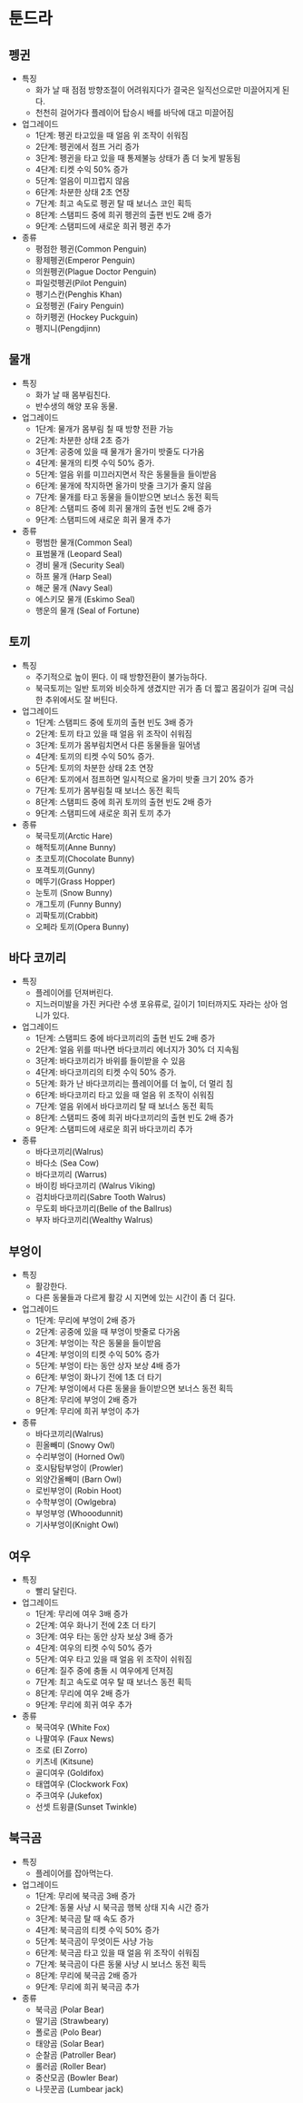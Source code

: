 # 툰드라
  ## 펭귄
  * 특징
    + 화가 날 때 점점 방향조절이 어려워지다가 결국은 일직선으로만 미끌어지게 된다.
    + 천천히 걸어가다 플레이어 탑승시 배를 바닥에 대고 미끌어짐
  * 업그레이드
    + 1단계: 펭귄 타고있을 때 얼음 위 조작이 쉬워짐
    + 2단계: 펭귄에서 점프 거리 증가
    + 3단계: 펭귄을 타고 있을 때 통제불능 상태가 좀 더 늦게 발동됨
    + 4단계: 티켓 수익 50% 증가
    + 5단계: 얼음이 미끄럽지 않음
    + 6단계: 차분한 상태 2초 연장
    + 7단계: 최고 속도로 펭귄 탈 때 보너스 코인 획득
    + 8단계: 스탬피드 중에 희귀 펭귄의 출편 빈도 2배 증가
    + 9단계: 스탬피드에 새로운 희귀 펭귄 추가
  * 종류
    + 평점한 펭귄(Common Penguin)
    + 황제펭귄(Emperor Penguin)
    + 의원펭귄(Plague Doctor Penguin)
    + 파일럿펭귄(Pilot Penguin)
    + 펭기스칸(Penghis Khan)
    + 요정펭귄 (Fairy Penguin)
    + 하키펭귄 (Hockey Puckguin)
    + 펭지니(Pengdjinn)


  ## 물개
  * 특징
    + 화가 날 때 몸부림친다.
    + 반수생의 해양 포유 동물.
  * 업그레이드
    + 1단계: 물개가 몸부림 칠 때 방향 전환 가능
    + 2단계: 차분한 상태 2초 증가
    + 3단계: 공중에 있을 때 물개가 올가미 밧줄도 다가옴
    + 4단계: 물개의 티켓 수익 50% 증가.
    + 5단계: 얼음 위를 미끄러지면서 작은 동물들을 들이받음
    + 6단계: 물개에 착지하면 올가미 밧줄 크기가 줄지 않음
    + 7단계: 물개를 타고 동물을 들이받으면 보너스 동전 획득
    + 8단계: 스탬피드 중에 희귀 물개의 출현 빈도 2배 증가
    + 9단계: 스탬피드에 새로운 희귀 물개 추가
  * 종류
    + 평범한 물개(Common Seal)
    + 표범물개 (Leopard Seal)
    + 경비 물개 (Security Seal)
    + 하프 물개 (Harp Seal)
    + 해군 물개 (Navy Seal)
    + 에스키모 물개 (Eskimo Seal)
    + 행운의 물개 (Seal of Fortune)


  ## 토끼
  * 특징
    + 주기적으로 높이 뛴다. 이 때 방향전환이 불가능하다.
    + 북극토끼는 일반 토끼와 비슷하게 생겼지만 귀가 좀 더 짧고 몸길이가 길며 극심한 추위에서도 잘 버틴다.
  * 업그레이드
    + 1단계: 스탬피드 중에 토끼의 출현 빈도 3배 증가
    + 2단계: 토끼 타고 있을 때 얼음 위 조작이 쉬워짐
    + 3단계: 토끼가 몸부림치면서 다른 동물들을 밀어냄
    + 4단계: 토끼의 티켓 수익 50% 증가.
    + 5단계: 토끼의 차분한 상태 2초 연장
    + 6단계: 토끼에서 점프하면 일시적으로 올가미 밧줄 크기 20% 증가
    + 7단계: 토끼가 몸부림칠 때 보너스 동전 획득
    + 8단계: 스탬피드 중에 희귀 토끼의 출현 빈도 2배 증가
    + 9단계: 스탬피드에 새로운 희귀 토끼 추가
  * 종류
    + 북극토끼(Arctic Hare)
    + 해적토끼(Anne Bunny)
    + 초코토끼(Chocolate Bunny)
    + 포격토끼(Gunny)
    + 메뚜기(Grass Hopper)
    + 눈토끼 (Snow Bunny)
    + 개그토끼 (Funny Bunny)
    + 괴팍토끼(Crabbit)
    + 오페라 토끼(Opera Bunny)


  ## 바다 코끼리
  * 특징
    + 플레이어를 던져버린다.
    + 지느러미발을 가진 커다란 수생 포유류로, 길이기 1미터까지도 자라는 상아 엄니가 있다.
  * 업그레이드
    + 1단계: 스탬피드 중에 바다코끼리의 출현 빈도 2배 증가
    + 2단계: 얼음 위를 떠나면 바다코끼리 에너지가 30% 더 지속됨
    + 3단계: 바다코끼리가 바위를 들이받을 수 있음
    + 4단계: 바다코끼리의 티켓 수익 50% 증가.
    + 5단계: 화가 난 바다코끼리는 플레이어를 더 높이, 더 멀리 침
    + 6단계: 바다코끼리 타고 있을 때 얼음 위 조작이 쉬워짐
    + 7단계: 얼음 위에서 바다코끼리 탈 때 보너스 동전 획득
    + 8단계: 스탬피드 중에 희귀 바다코끼리의 출현 빈도 2배 증가
    + 9단계: 스탬피드에 새로운 희귀 바다코끼리 추가
  * 종류
    + 바다코끼리(Walrus)
    + 바다소 (Sea Cow)
    + 바다코끼리 (Warrus)
    + 바이킹 바다코끼리 (Walrus Viking)
    + 검치바다코끼리(Sabre Tooth Walrus)
    + 무도회 바다코끼리(Belle of the Ballrus)
    + 부자 바다코끼리(Wealthy Walrus)


  ## 부엉이
  * 특징
    + 활강한다. 
    + 다른 동물들과 다르게 활강 시 지면에 있는 시간이 좀 더 길다.
  * 업그레이드
    + 1단계: 무리에 부엉이 2배 증가
    + 2단계: 공중에 있을 때 부엉이 밧줄로 다가옴
    + 3단계: 부엉이는 작은 동물을 들이받음
    + 4단계: 부엉이의 티켓 수익 50% 증가
    + 5단계: 부엉이 타는 동안 상자 보상 4배 증가
    + 6단계: 부엉이 화나기 전에 1초 더 타기
    + 7단계: 부엉이에서 다른 동물을 들이받으면 보너스 동전 획득
    + 8단계: 무리에 부엉이 2배 증가
    + 9단계: 무리에 희귀 부엉이 추가
  * 종류
    + 바다코끼리(Walrus)
    + 흰올빼미 (Snowy Owl)
    + 수리부엉이 (Horned Owl)
    + 호시탐탐부엉이 (Prowler)
    + 외양간올빼미 (Barn Owl)
    + 로빈부엉이 (Robin Hoot)
    + 수학부엉이 (Owlgebra)
    + 부엉부엉 (Whooodunnit)
    + 기사부엉이(Knight Owl)


  ## 여우
  * 특징
    + 빨리 달린다.
  * 업그레이드
    + 1단계: 무리에 여우 3배 증가
    + 2단계: 여우 화나기 전에 2초 더 타기
    + 3단계: 여우 타는 동안 상자 보상 3배 증가
    + 4단계: 여우의 티켓 수익 50% 증가
    + 5단계: 여우 타고 있을 때 얼음 위 조작이 쉬워짐
    + 6단계: 질주 중에 충돌 시 여우에게 던져짐
    + 7단계: 최고 속도로 여우 탈 때 보너스 동전 획득
    + 8단계: 무리에 여우 2배 증가
    + 9단계: 무리에 희귀 여우 추가
  * 종류
    + 북극여우 (White Fox)
    + 나팔여우 (Faux News)
    + 조로 (El Zorro)
    + 키츠네 (Kitsune)
    + 골디여우 (Goldifox)
    + 태엽여우 (Clockwork Fox)
    + 주크여우 (Jukefox)
    + 선셋 트윙클(Sunset Twinkle)

  ## 북극곰
  * 특징
    + 플레이어를 잡아먹는다.
  * 업그레이드
    + 1단계: 무리에 북극곰 3배 증가
    + 2단계: 동물 사냥 시 북극곰 행복 상태 지속 시간 증가
    + 3단계: 북극곰 탈 때 속도 증가
    + 4단계: 북극곰의 티켓 수익 50% 증가
    + 5단계: 북극곰이 무엇이든 사냥 가능
    + 6단계: 북극곰 타고 있을 때 얼음 위 조작이 쉬워짐
    + 7단계: 북극곰이 다른 동물 사냥 시 보너스 동전 획득
    + 8단계: 무리에 북극곰 2배 증가
    + 9단계: 무리에 희귀 북극곰 추가
  * 종류
    + 북극곰 (Polar Bear)
    + 딸기곰 (Strawbeary)
    + 폴로곰 (Polo Bear)
    + 태양곰 (Solar Bear)
    + 순찰곰 (Patroller Bear)
    + 롤러곰 (Roller Bear)
    + 중산모곰 (Bowler Bear)
    + 나뭇꾼곰 (Lumbear jack)
